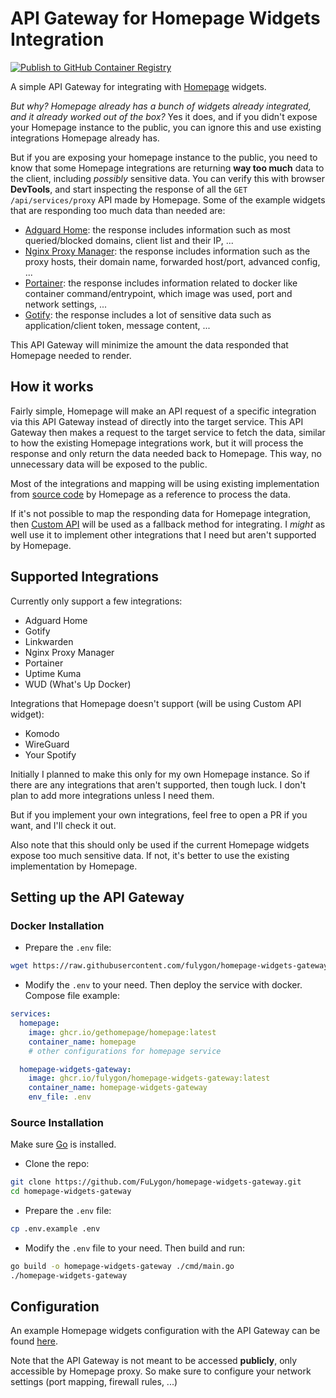 # API Gateway for Homepage Widgets Integration

[![Publish to GitHub Container Registry](https://github.com/FuLygon/homepage-widgets-gateway/actions/workflows/publish-package.yaml/badge.svg)](https://github.com/FuLygon/homepage-widgets-gateway/actions/workflows/publish-package.yaml)

A simple API Gateway for integrating with [Homepage](https://github.com/gethomepage/homepage) widgets.

_But why? Homepage already has a bunch of widgets already integrated, and it already worked out of the box?_
Yes it does, and if you didn't expose your Homepage instance to the public, you can ignore this and use existing integrations Homepage already has.

But if you are exposing your homepage instance to the public, you need to know that some Homepage integrations are returning **way too much** data to the client, including _possibly_ sensitive data. You can verify this with browser **DevTools**, and start inspecting the response of all the `GET /api/services/proxy` API made by Homepage. Some of the example widgets that are responding too much data than needed are:

- [Adguard Home](https://gethomepage.dev/widgets/services/adguard-home): the response includes information such as most queried/blocked domains, client list and their IP, ...
- [Nginx Proxy Manager](https://gethomepage.dev/widgets/services/nginx-proxy-manager): the response includes information such as the proxy hosts, their domain name, forwarded host/port, advanced config, ...
- [Portainer](https://gethomepage.dev/widgets/services/portainer): the response includes information related to docker like container command/entrypoint, which image was used, port and network settings, ...
- [Gotify](https://gethomepage.dev/widgets/services/gotify): the response includes a lot of sensitive data such as application/client token, message content, ...

This API Gateway will minimize the amount the data responded that Homepage needed to render.

## How it works

Fairly simple, Homepage will make an API request of a specific integration via this API Gateway instead of directly into the target service. This API Gateway then makes a request to the target service to fetch the data, similar to how the existing Homepage integrations work, but it will process the response and only return the data needed back to Homepage. This way, no unnecessary data will be exposed to the public.

Most of the integrations and mapping will be using existing implementation from [source code](https://github.com/gethomepage/homepage/tree/dev/src/widgets) by Homepage as a reference to process the data.

If it's not possible to map the responding data for Homepage integration, then [Custom API](https://gethomepage.dev/widgets/services/customapi) will be used as a fallback method for integrating. I _might_ as well use it to implement other integrations that I need but aren't supported by Homepage.

## Supported Integrations

Currently only support a few integrations:

- Adguard Home
- Gotify
- Linkwarden
- Nginx Proxy Manager
- Portainer
- Uptime Kuma
- WUD (What's Up Docker)

Integrations that Homepage doesn't support (will be using Custom API widget):

- Komodo
- WireGuard
- Your Spotify

Initially I planned to make this only for my own Homepage instance. So if there are any integrations that aren't supported, then tough luck. I don't plan to add more integrations unless I need them.

But if you implement your own integrations, feel free to open a PR if you want, and I'll check it out.

Also note that this should only be used if the current Homepage widgets expose too much sensitive data. If not, it's better to use the existing implementation by Homepage.

## Setting up the API Gateway

### Docker Installation

- Prepare the `.env` file:

```bash
wget https://raw.githubusercontent.com/fulygon/homepage-widgets-gateway/main/.env.example -O .env
```

- Modify the `.env` to your need. Then deploy the service with docker. Compose file example:

```yaml
services:
  homepage:
    image: ghcr.io/gethomepage/homepage:latest
    container_name: homepage
    # other configurations for homepage service

  homepage-widgets-gateway:
    image: ghcr.io/fulygon/homepage-widgets-gateway:latest
    container_name: homepage-widgets-gateway
    env_file: .env
```

### Source Installation

Make sure [Go](https://go.dev/doc/install) is installed.

- Clone the repo:

```bash
git clone https://github.com/FuLygon/homepage-widgets-gateway.git
cd homepage-widgets-gateway
```

- Prepare the `.env` file:

```bash
cp .env.example .env
```

- Modify the `.env` file to your need. Then build and run:

```bash
go build -o homepage-widgets-gateway ./cmd/main.go
./homepage-widgets-gateway
```

## Configuration

An example Homepage widgets configuration with the API Gateway can be found [here](docs/homepage-widgets.md).

Note that the API Gateway is not meant to be accessed **publicly**, only accessible by Homepage proxy. So make sure to configure your network settings (port mapping, firewall rules, ...)
